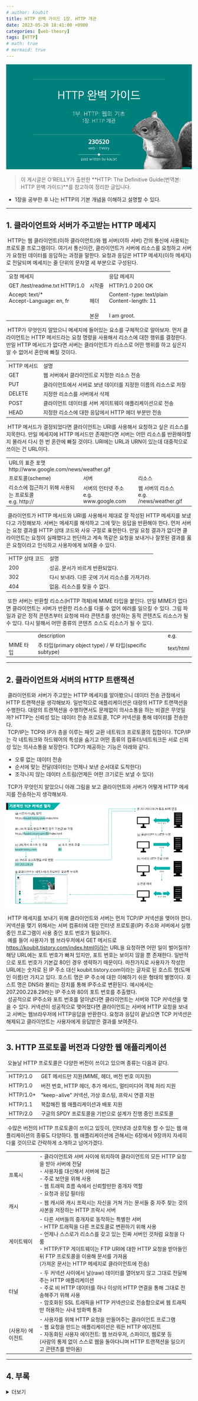```yaml
---
# author: koubit
title: HTTP 완벽 가이드 1장. HTTP 개관
date: 2023-05-20 18:41:00 +0900
categories: [web-theory]
tags: [HTTP]
# math: true
# mermaid: true
---
```


![슬라이드1](/assets/img/computer-science/web/theory/20230520-slide1.png)

> 이 게시글은 O'REILLY가 출판한 **HTTP: The Definitive Guide(번역본: HTTP 완벽 가이드)**를 참고하여 정리한 글입니다.  

* 1장을 공부한 후 나는 HTTP의 기본 개념을 이해하고 설명할 수 있다.

* * *

## 1. 클라이언트와 서버가 주고받는 HTTP 메세지
 HTTP는 웹 클라이언트(이하 클라이언트)와 웹 서버(이하 서버) 간의 통신에 사용되는 프로토콜 프로그램이다. 여기서 통신이란, 클라이언트가 서버에 리소스를 요청하고 서버가 요청된 데이터를 응답하는 과정을 말한다. 요청과 응답은 HTTP 메세지(이하 메세지)로 전달되며 메세지는 줄 단위의 문자열 세 부분으로 구성된다.

<div class="tb-plain">
    <link rel="stylesheet" href="/assets/css/computer-science/web/20230520-style.css">
    <table>
        <tbody>
            <tr>
                <td>요청 메세지</td>
                <td>&nbsp;</td>
                <td>응답 메세지</td>
            </tr>
            <tr>
                <td>GET /test/readme.txt HTTP/1.0</td>
                <td class="txt-c">시작줄</td>
                <td>HTTP/1.0 200 OK</td>
            </tr>
            <tr>
                <td>
                    Accept: text/*<br/>Accept-Language: en, fr<br/>
                    <br/>
                </td>
                <td  class="txt-c">헤더</td>
                <td>
                    Content-type: text/plain<br/>Content-length: 11<br/>
                    <br/>
                </td>
            </tr>
            <tr>
                <td>&nbsp;</td>
                <td  class="txt-c">본문</td>
                <td>I am groot.</td>
            </tr>
        </tbody>
    </table>
</div>

 HTTP가 무엇인지 알았으니 메세지에 들어있는 요소를 구체적으로 알아보자. 먼저 클라이언트는 HTTP 메서드라는 요청 명령을 사용해서 리소스에 대한 행위를 결정한다. 만일 HTTP 메서드가 없다면 서버는 클라이언트가 리소스로 어떤 행위를 하고 싶은지 알 수 없어서 혼란에 빠질 것이다.

<div class="tb-plain">
    <table>
        <tbody>
            <tr>
                <td>HTTP 메서드</td>
                <td>설명</td>
            </tr>
            <tr>
                <td>GET</td>
                <td>웹 서버에서 클라이언트로 지정한 리소스 전송</td>
            </tr>
            <tr>
                <td>PUT</td>
                <td>클라이언트에서 서버로 보낸 데이터를 지정한 이름의 리소스로 저장</td>
            </tr>
            <tr>
                <td>DELETE</td>
                <td>지정한 리소스를 서버에서 삭제</td>
            </tr>
            <tr>
                <td>POST</td>
                <td>클라이언트 데이터를 서버 게이트웨이 애플리케이션으로 전송</td>
            </tr>
            <tr>
                <td>HEAD</td>
                <td>지정한 리소스에 대한 응답에서 HTTP 헤더 부분만 전송</td>
            </tr>
        </tbody>
    </table>
</div>

 HTTP 메서드가 결정되었다면 클라이언트는 URI를 사용해서 요청하고 싶은 리소스를 지목한다. 만일 메세지에 HTTP 메서드만 존재한다면 서버는 어떤 리소스를 반환해야할지 몰라서 다시 한 번 혼란에 빠질 것이다. URI에는 URL과 URN이 있는데 대중적으로 쓰이는 건 URL이다.

<div class="tb-plain">
    <link rel="stylesheet" href="/assets/css/computer-science/web/20230520-style.css">
    <table>
        <tbody>
            <tr>
                <td class="txt-c" colspan="3">
                    URL의 표준 포맷<br/>
                    http://www.google.com/news/weather.gif
                </td>
            </tr>
            <tr>
                <td>프로토콜(scheme)</td>
                <td>서버</td>
                <td>리소스</td>
            </tr>
            <tr>
                <td>
                    리소스에 접근하기 위해 사용되는 프로토콜<br/>
                    e.g. http://
                </td>
                <td>
                    서버의 인터넷 주소<br/>
                    e.g. www.google.com
                </td>
                <td>
                    웹 서버의 리소스<br/>
                    e.g. /news/weather.gif
                </td>
            </tr>
        </tbody>
    </table>
</div>

 클라이언트가 HTTP 메서드와 URI를 사용해서 제대로 잘 작성된 HTTP 메세지를 보냈다고 가정해보자. 서버는 메세지를 해석하고 그에 맞는 응답을 반환해야 한다. 먼저 서버는 요청 결과를 HTTP 상태 코드와 사유 구절로 표현한다. 만일 요청 결과가 없다면 클라이언트는 요청이 실패했다고 판단하고 계속 똑같은 요청을 보내거나 잘못된 결과를 옳은 요청이라고 인식하고 사용자에게 보여줄 수 있다.

<div class="tb-plain">
    <link rel="stylesheet" href="/assets/css/computer-science/web/20230520-style.css">
    <table>
        <tbody>
            <tr>
                <td>HTTP 상태 코드</td>
                <td>설명</td>
            </tr>
            <tr>
                <td>200</td>
                <td>성공. 문서가 바르게 반환되었다.</td>
            </tr>
            <tr>
                <td>302</td>
                <td>다시 보내라. 다른 곳에 가서 리소스를 가져가라.</td>
            </tr>
            <tr>
                <td>404</td>
                <td>없음. 리소스를 찾을 수 없다.</td>
            </tr>
        </tbody>
    </table>
</div>

 또한 서버는 반환할 리소스(HTTP 객체)에 MIME 타입을 붙인다. 만일 MIME가 없다면 클라이언트는 서버가 반환한 리소스를 다룰 수 없어 에러를 일으킬 수 있다. 그림 파일과 같은 정적 콘텐츠부터 요청에 따라 콘텐츠를 생산하는 동적 콘텐츠도 리소스가 될 수 있다. 다시 말해서 어떤 종류의 콘텐츠 소스도 리소스가 될 수 있다.

<div class="tb-plain">
    <link rel="stylesheet" href="/assets/css/computer-science/web/theory/20230520-style.css">
    <table>
        <tbody>
            <tr>
                <td>&nbsp;</td>
                <td>description</td>
                <td>e.g.</td>
            </tr>
            <tr>
                <td>MIME 타입</td>
                <td>주 타입(primary object type) / 부 타입(specific subtype)</td>
                <td>text/html</td>
            </tr>
        </tbody>
    </table>
</div>

* * *

## 2. 클라이언트와 서버의 HTTP 트랜잭션
 클라이언트와 서버가 주고받는 HTTP 메세지를 알아봤으니 데이터 전송 관점에서 HTTP 트랜잭션을 생각해보자. 일반적으로 애플리케이션은 대량의 HTTP 트랜잭션을 수행한다. 대량의 트랜잭션을 수행하면서도 문제없이 의사소통을 하는 비결은 무엇일까? HTTP는 신뢰성 있는 데이터 전송 프로토콜, TCP 커넥션을 통해 데이터를 전송한다.  
 TCP/IP는 TCP와 IP가 층을 이루는 패킷 교환 네트워크 프로토콜의 집합이다. TCP/IP는 각 네트워크와 하드웨어의 특성을 숨기고 어떤 종류의 컴퓨터/네트워크든 서로 신뢰성 있는 의사소통을 보장한다. TCP가 제공하는 기능은 아래와 같다.

*   오류 없는 데이터 전송
*   순서에 맞는 전달(데이터는 언제나 보낸 순서대로 도착한다)
*   조각나지 않는 데이터 스트림(언제든 어떤 크기로든 보낼 수 있다)

 TCP가 무엇인지 알았으니 아래 그림을 보고 클라이언트와 서버가 어떻게 HTTP 메세지를 전송하는지 생각해보자.

![슬라이드2](/assets/img/computer-science/web/theory/20230520-slide2.png)

 HTTP 메세지를 보내기 위해 클라이언트와 서버는 먼저 TCP/IP 커넥션을 맺어야 한다. 커넥션을 맺기 위해서는 서버 컴퓨터에 대한 인터넷 프로토콜(IP) 주소와 서버에서 실행 중인 프로그램이 사용 중인 포트 번호가 필요하다.  
 예를 들어 사용자가 웹 브라우저에서 GET 메서드로 https://koubit.tistory.com/index.html이라는 URL을 요청하면 어떤 일이 벌어질까? 해당 URL에는 포트 번호가 빠져 있지만, 포트 번호는 보이지 않을 뿐 존재한다. 일반적으로 포트 번호가 기본값 80인 경우 생략하기 때문이다. 마찬가지로 사용자가 작성한 URL에는 숫자로 된 IP 주소 대신 koubit.tistory.com이라는 글자로 된 호스트 명(도매인 이름)만 가지고 있다. 호스트 명은 IP 주소에 대한 이해하기 쉬운 형태의 별명이다. 호스트 명은 DNS라 불리는 장치를 통해 IP주소로 변환된다. 예시에서는 207.200.228.29라는 IP 주소와 80의 포트 번호를 추출했다.  
 성공적으로 IP주소와 포트 번호를 알아냈다면 클라이언트는 서버와 TCP 커넥션을 맺을 수 있다. 커넥션이 성공적으로 맺어졌다면 클라이언트는 서버에 HTTP 요청을 보내고 서버는 웹브라우저에 HTTP응답을 반환한다. 요청과 응답이 끝났으면 TCP 커넥션은 해제되고 클라이언트는 사용자에게 응답받은 결과를 보여준다.

* * *

## 3. HTTP 프로토콜 버전과 다양한 웹 애플리케이션
 오늘날 HTTP 프로토콜은 다양한 버전이 쓰이고 있으며 종류는 다음과 같다.

<div class="tb-plain">
    <table>
        <tbody>
            <tr>
                <td>HTTP/1.0</td>
                <td>GET 메서드만 지원(MIME, 헤더, 버전 번호 미지원)</td>
            </tr>
            <tr>
                <td>HTTP/1.0</td>
                <td>버전 번호, HTTP 헤더, 추가 메서드, 멀티미디어 객체 처리 지원</td>
            </tr>
            <tr>
                <td>HTTP/1.0+</td>
                <td>"keep-alive" 커넥션, 가상 호스팅, 프락시 연결 지원</td>
            </tr>
            <tr>
                <td>HTTP/1.1</td>
                <td>복잡해진 웹 애플리케이션과 배포 지원</td>
            </tr>
            <tr>
                <td>HTTP/2.0</td>
                <td>구글의 SPDY 프로토콜을 기반으로 설계가 진행 중인 프로토콜</td>
            </tr>
        </tbody>
    </table>
</div>

 수많은 버전의 HTTP 프로토콜이 쓰이고 있듯이, 인터넷과 상호작용 할 수 있는 웹 애플리케이션의 종류도 다양하다. 웹 애플리케이션에 관해서는 6장에서 9장까지 자세히 다룰 것이므로 간략하게 소개하고 넘어가겠다.

<div class="tb-plain">
    <table>
        <tbody>
            <tr>
                <td>프록시</td>
                <td>
                    - 클라이언트와 서버 사이에 위치하여 클라이언트의 모든 HTTP 요청을 받아 서버에 전달<br/>
                    - 사용자를 대신해서 서버에 접근<br/>
                    - 주로 보안을 위해 사용<br/>
                    - 웹 트래픽 흐름 속에서 신뢰할만한 중개자 역할<br/>
                    - 요청과 응답 필터링
                </td>
            </tr>
            <tr>
                <td>캐시</td>
                <td>- 웹 캐시와 캐시 프락시는 자신을 거쳐 가는 문서들 중 자주 찾는 것의 사본을 저장하는 HTTP 프락시 서버</td>
            </tr>
            <tr>
                <td>게이트웨이</td>
                <td>
                    - 다른 서버들의 중개자로 동작하는 특별한 서버<br/>
                    - HTTP 트래픽을 다른 프로토콜로 변환하기 위해 사용<br/>
                    - 언제나 스스로가 리소스를 갖고 있는 진짜 서버인 것처럼 요청을 다룸<br/>
                    - HTTP/FTP 게이트웨이는 FTP URI에 대한 HTTP 요청을 받아들인 뒤 FTP 프로토콜을 이용해 문서를 가져옴<br/>
                    (가져온 문서는 HTTP 메세지로 클라이언트에 전송)
                </td>
            </tr>
            <tr>
                <td>터널</td>
                <td>
                    - 두 커넥션 사이에서 날(raw) 데이터를 열어보지 않고 그대로 전달해주는 HTTP 애플리케이션<br/>
                    - 주로 비 HTTP 데이터를 하나 이상의 HTTP 연결을 통해 그대로 전송해주기 위해 사용<br/>
                    - 암호화된 SSL 트래픽을 HTTP 커넥션으로 전송함으로써 웹 트래픽만 허용하는 사내 방화벽 통과
                </td>
            </tr>
            <tr>
                <td>(사용자) 에이전트</td>
                <td>
                    - 사용자를 위해 HTTP 요청을 만들어주는 클라이언트 프로그램<br/>
                    - 웹 요청을 만드는 애플리케이션은 뭐든 HTTP 에이전트<br/>
                    - 자동화된 사용자 에이전트: 웹 브라우저, 스파이더, 웹로봇 등<br/>
                    (사람의 통제 없이 스스로 웹을 돌아다니며 HTTP 트랜잭션을 일으키고 콘텐츠를 받아옴)
                </td>
            </tr>
        </tbody>
    </table>
</div>

* * *

## 4. 부록
<details>
<summary>더보기</summary>
<div markdown="1">

### 부록 A 단어 정리
*   WWW(World Wide Web, 월드 와이드 웹): 인터넷을 통해 문서 및 기타 웹 리소스에 액세스할 수 있는 정보 시스템
*   HTTP(Hypertext Transfer protocol): WWW에서 통신하는데 사용되는 프로토콜 프로그램
*   Protocol: 서로 합의하여 정한 규칙
*   Web Client(HTTP Client): 웹 서버에 요청을 보내고 응답을 처리하는 프로그램(e.g. 구글 크롬과 같은 웹 브라우저)
*   Web Server(HTTP Server): 웹 클라이언트의 요청을 처리하고 응답을 돌려주는 프로그램
*   Web Resource: 웹 서버가 관리하는 모든 정적·동적 콘텐츠
*   Static Resource: 텍스트, HTML, 워드, 동영상 등 변하지 않는 모든 종류의 콘텐츠
*   Dynamic Resource: 웹 캠 게이트웨이, 인터넷 검색엔진 등 시간에 따라 변하는 모든 종류의 콘텐츠
*   MIME(Multipurpose Internet Mail Extensions, 다목적 인터넷 메일 확장): HTTP에서 멀티미디어 콘텐츠를 구분짓는 라벨
*   URI(Uniform Resource Identifier, 통합 자원 식별자): 웹 리소스를 고유하게 구분짓는 식별자
*   URL(Uniform Resource Location, 통합 자원 지시자): 특정 리소스에 대한 구체적인 위치
*   URN(Uniform Resource Name, 유니폼 리소스 이름): 리소스의 위치에 영향 받지 않는 이름
*   TCP/IP: 패킷 교환 네트워크 프로토콜의 집합
*   IP(Internet Protocol, 인터넷 프로토콜): 컴퓨터 네트워크에서 장치들이 서로를 인식하고 통신하기 위해 사용하는 특수한 번호
*   Port Number: 운영체제 통신의 종단점으로 네트워크 서비스나 특정 프로세스를 식별하는 논리 단위
*   DNS(Domain Name Service, 도매인 이름 서비스): 호스트 명(IP 주소의 별명)을 IP로 변환하는 서비스
*   Proxy: 클라이언트와 서버 사이 위치하며 클라이언트의 HTTP 요청을 받아 서버에 전달하는 서버 혹은 응용 프로그램
*   (Web) Cache: 자주 찾는 것의 사본을 저장하는 HTTP proxy 서버 
*   Gateway: 다른 서버의 중개자로 동작하는 서버
*   Turnnel: 두 커넥션 사이에서 날 데이터를 그대로 전달하는 HTTP 애플리케이션
*   Agent: 사용자를 위해 HTTP 요청을 만들어주는 클라이언트 프로그램

### 부록 B 참고 링크
*   동물 이미지 원본 사이트: https://www.pexels.com/search/Lined%20Ground%20Squirrel/
*   이미지 외곽선 분리 사이트: https://www.remove.bg/upload
*   단어 의미 참고 사이트: ko.wikipedia.org

</div>
</details>
